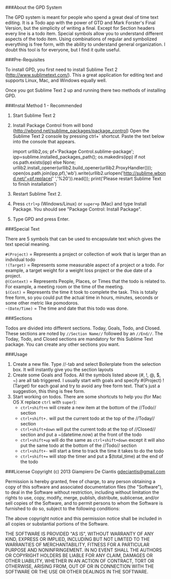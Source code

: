 ###About the GPD System

The GPD system is meant for people who spend a great deal of time text editing. It is a Todo app with the power of GTD and Mark Forster's Final Version, but the simplicity of writing a final. Except for Section headers every line is a todo item. Special symbols allow you to understand different aspects of the todo item. Using combinations of regular and symbolized everything is free form, with the ability to understand general organization. I doubt this tool is for everyone, but I find it quite useful.

###Pre-Requisites

To install GPD, you first need to install Sublime Text 2 (http://www.sublimetext.com/). This a great application for editing text and supports Linux, Mac, and Windows equally well. 

Once you got Sublime Text 2 up and running there two methods of installing GPD.

###Instal Method 1 - Recommended
1. Start Sublime Text 2
2. Install Package Control from will bond (http://wbond.net/sublime_packages/package_control)
Open the Sublime Text 2 console by pressing ctrl+` shortcut. Paste the text below into the console that appears.

	import urllib2,os; pf='Package Control.sublime-package'; ipp=sublime.installed_packages_path(); os.makedirs(ipp) if not os.path.exists(ipp) else None; urllib2.install_opener(urllib2.build_opener(urllib2.ProxyHandler())); open(os.path.join(ipp,pf),'wb').write(urllib2.urlopen('http://sublime.wbond.net/'+pf.replace(' ','%20')).read()); print('Please restart Sublime Text to finish installation')

3. Restart Sublime Text 2.
4. Press `ctrl+p` (Windows/Linux) or `super+p` (Mac) and type Install Package. You should see "Package Control: Install Package".
5. Type GPD and press Enter.

###Special Text

There are 5 symbols that can be used to encapsulate text which gives the text special meaning.

`#(Project)` = Represents a project or collection of work that is larger than an indvidual todo  
`!(Target)` = Represents some measurable aspect of a project or a todo. For example, a target weight for a weight loss project or the due date of a project.  
`@(Context)` = Represents People, Places, or Times that the todo is related to. For example, a meeting room or the time of the meeting.   
`$(Cost)` = Represents the time it took to complete the task. This is totally free form, so you could put the actual time in hours, minutes, seconds or some other metric like pomodoros.  
`~(Date/Time)` = The time and date that this todo was done.  

###Sections

Todos are divided into different sections. Today, Goals, Todo, and Closed. These sections are noted by `//Section Name//` followed by an `//End//`. The Today, Todo, and Closed sections are mandatory for this Sublime Text package. You can create any other sections you want.

###Usage
1. Create a new file. Type //-tab and select Boilerplate from the selection box. It will instantly give you the section layouts  
2. Create some Goals and Todos. All the symbols listed above (#, !, @, $, ~) are all tab triggered. I usually start with goals and specify #(Project) !(Target) for each goal and try to avoid any free form text. That's just a suggestion, this thing is free form.  
3. Start working on todos. There are some shortcuts to help you (for Mac OS X replace `ctrl` with `super`):
	* `ctrl+shift+n` will create a new item at the bottom of the //Todo// section
	* `ctrl+shift+.` will put the current todo at the top of the //Today// section
	* `ctrl+shift+down` will put the current todo at the top of //Closed// section and put a ~(datetime.now) at the front of the todo
	* `ctrl+shift+up` will do the same as `ctrl+shift+down` except it will also put the same todo at the bottom of the //Todo// section
	* `ctrl+shift+-` will start a time to track the time it takes to do the todo
	* `ctrl+shift+=` will stop the timer and put a $(total_time) at the end of the todo


###License
Copyright (c) 2013 Giampiero De Ciantis <gdeciantis@gmail.com>

Permission is hereby granted, free of charge, to any person obtaining a copy of this software and associated documentation files (the "Software"), to deal in the Software without restriction, including without limitation the rights to use, copy, modify, merge, publish, distribute, sublicense, and/or sell copies of the Software, and to permit persons to whom the Software is furnished to do so, subject to the following conditions:

The above copyright notice and this permission notice shall be included in all copies or substantial portions of the Software.

THE SOFTWARE IS PROVIDED "AS IS", WITHOUT WARRANTY OF ANY KIND, EXPRESS OR IMPLIED, INCLUDING BUT NOT LIMITED TO THE WARRANTIES OF MERCHANTABILITY, FITNESS FOR A PARTICULAR PURPOSE AND NONINFRINGEMENT. IN NO EVENT SHALL THE AUTHORS OR COPYRIGHT HOLDERS BE LIABLE FOR ANY CLAIM, DAMAGES OR OTHER LIABILITY, WHETHER IN AN ACTION OF CONTRACT, TORT OR OTHERWISE, ARISING FROM, OUT OF OR IN CONNECTION WITH THE SOFTWARE OR THE USE OR OTHER DEALINGS IN THE SOFTWARE.
